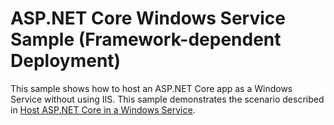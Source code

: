# ASP.NET Core Windows Service Sample (Framework-dependent Deployment)

This sample shows how to host an ASP.NET Core app as a Windows Service without using IIS. This sample demonstrates the scenario described in [Host ASP.NET Core in a Windows Service](https://docs.microsoft.com/aspnet/core/host-and-deploy/windows-service).
